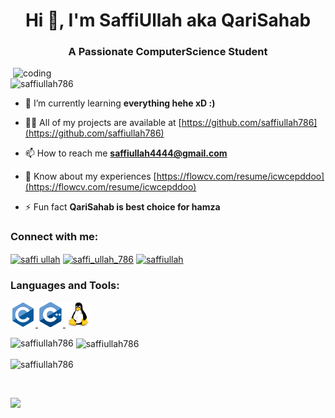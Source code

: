 <h1 align="center">Hi 👋, I'm SaffiUllah aka QariSahab</h1>
<h3 align="center">A Passionate ComputerScience Student</h3>

<img align="right" alt="coding" width="500" src="https://user-images.githubusercontent.com/74038190/225813708-98b745f2-7d22-48cf-9150-083f1b00d6c9.gif">

<p align="left"> <img src="https://komarev.com/ghpvc/?username=saffiullah786&label=Profile%20views&color=0e75b6&style=flat" alt="saffiullah786" /> </p>

- 🌱 I’m currently learning **everything hehe xD :)**

- 👨‍💻 All of my projects are available at [https://github.com/saffiullah786](https://github.com/saffiullah786)

- 📫 How to reach me **saffiullah4444@gmail.com**

- 📄 Know about my experiences [https://flowcv.com/resume/icwcepddoo](https://flowcv.com/resume/icwcepddoo)

- ⚡ Fun fact **QariSahab is best choice for hamza**

<h3 align="left">Connect with me:</h3>
<p align="left">
<a href=https://www.linkedin.com/in/saffi-ullah-6695402b1/ target="blank"><img align="center" src="https://raw.githubusercontent.com/rahuldkjain/github-profile-readme-generator/master/src/images/icons/Social/linked-in-alt.svg" alt="saffi ullah" height="30" width="40" /></a>
<a href="https://instagram.com/saffi_ullah_786" target="blank"><img align="center" src="https://raw.githubusercontent.com/rahuldkjain/github-profile-readme-generator/master/src/images/icons/Social/instagram.svg" alt="saffi_ullah_786" height="30" width="40" /></a>
<a href="https://www.leetcode.com/QariSahab" target="blank"><img align="center" src="https://raw.githubusercontent.com/rahuldkjain/github-profile-readme-generator/master/src/images/icons/Social/leet-code.svg" alt="saffiullah" height="30" width="40" /></a>
</p>

<h3 align="left">Languages and Tools:</h3>
<p align="left"> <a href="https://www.cprogramming.com/" target="_blank" rel="noreferrer"> <img src="https://raw.githubusercontent.com/devicons/devicon/master/icons/c/c-original.svg" alt="c" width="40" height="40"/> </a> <a href="https://www.w3schools.com/cpp/" target="_blank" rel="noreferrer"> <img src="https://raw.githubusercontent.com/devicons/devicon/master/icons/cplusplus/cplusplus-original.svg" alt="cplusplus" width="40" height="40"/> </a> <a href="https://www.linux.org/" target="_blank" rel="noreferrer"> <img src="https://raw.githubusercontent.com/devicons/devicon/master/icons/linux/linux-original.svg" alt="linux" width="40" height="40"/> </a> </p>

<p><img align="left" src="https://github-readme-stats.vercel.app/api/top-langs?username=saffiullah786&show_icons=true&locale=en&layout=compact" alt="saffiullah786" /></p>

<p>&nbsp;<img align="center" src="https://github-readme-stats.vercel.app/api?username=saffiullah786&show_icons=true&locale=en" alt="saffiullah786" /></p>

<p><img align="center" src="https://github-readme-streak-stats.herokuapp.com/?user=saffiullah786&" alt="saffiullah786" /></p>
<br>

![](https://leetcard.jacoblin.cool/QariSahab?cache=0)

